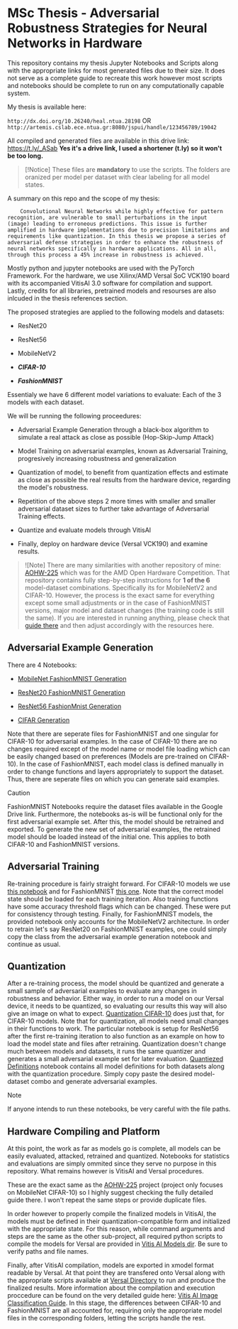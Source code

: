 # MSc Thesis - Adversarial Robustness Strategies for Neural Networks in Hardware

This repository contains my thesis Jupyter Notebooks and Scripts along with the appropriate links for most generated files due to their size. It does not serve as a complete guide to recreate this work however most scripts and notebooks should be  complete to run on any computationally capable system.

My thesis is available here:

``http://dx.doi.org/10.26240/heal.ntua.28198``
OR
``http://artemis.cslab.ece.ntua.gr:8080/jspui/handle/123456789/19042``


All compiled and generated files are available in this drive link:\
https://t.ly/_ASab  **Yes it's a drive link, I used a shortener (t.ly) so it won't be too long.**

> [!Notice]
> These files are **mandatory** to use the scripts. The folders are oranized per model per dataset with clear labeling for all model states.


A summary on this repo and the scope of my thesis:

```
    Convolutional Neural Networks while highly effective for pattern recognition, are vulnerable to small perturbations in the input (image) leading to erroneous predictions. This issue is further amplified in hardware implementations due to precision limitations and requirements like quantization. In this thesis we propose a series of adversarial defense strategies in order to enhance the robustness of neural networks specifically in hardware applications. All in all, through this process a 45% increase in robustness is achieved.
```

Mostly python and jupyter notebooks are used with the PyTorch Framework. For the hardware, we use Xilinx/AMD Versal SoC VCK190 board with its accompanied VitisAI 3.0 software for compilation and support. Lastly, credits for all libraries, pretrained models and resourses are also inlcuded in the thesis references section.

The proposed strategies are applied to the following models and datasets:

* ResNet20

* ResNet56

* MobileNetV2

* ***CIFAR-10***

* ***FashionMNIST***


Essentialy we have 6 different model variations to evaluate: Each of the 3 models with each dataset.


We will be running the following proceedures:

* Adversarial Example Generation through a black-box algorithm to simulate a real attack as close as possible (Hop-Skip-Jump Attack)

* Model Training on adversarial examples, known as Adversarial Training, progresively increasing robustness and generalization

* Quantization of model, to benefit from quantization effects and estimate as close as possible the real results from the hardware device, regarding the model's robustness.

* Repetition of the above steps 2 more times with smaller and smaller adversarial dataset sizes to further take advantage of Adversarial Training effects.

* Quantize and evaluate models through VitisAI

* Finally, deploy on hardware device (Versal VCK190) and examine results.


> ![Note]
> There are many similarities with another repository of mine: [AOHW-225](https://github.com/fatherakis/AOHW-225) which was for the AMD Open Hardware Competition. That repository contains fully step-by-step instructions for **1 of the 6** model-dataset combinations. Specifically its for MobileNetV2 and CIFAR-10. However, the process is the exact same for everything except some small adjustments or in the case of FashionMNIST versions, major model and dataset changes (the training code is still the same).
If you are interested in running anything, please check that [guide there](https://github.com/fatherakis/AOHW-225/readme.md) and then adjust accordingly with the resources here.

## Adversarial Example Generation

There are 4 Notebooks:

* [MobileNet FashionMNIST Generation](resources\adversarial_example_generation\mobilenet_fashionmnist_gen.ipynb)

* [ResNet20 FashionMNIST Generation](resources\adversarial_example_generation\resnet20_fashionmnist_gen.ipynb)

* [ResNet56 FashionMnist Generation](resources\adversarial_example_generation\resnet56_fashionmnist_gen.ipynb)

* [CIFAR Generation](resources\adversarial_example_generation\cifar_gen.ipynb)


Note that there are seperate files for FashionMNIST and one singular for CIFAR-10 for adversarial examples. In the case of CIFAR-10 there are no changes required except of the model name or model file loading which can be easily changed based on preferences (Models are pre-trained on CIFAR-10). In the case of FashionMNIST, each model class is defined manually in order to change functions and layers appropriately to support the dataset.
Thus, there are seperate files on which you can generate said examples.

> [!Caution]
> FashionMNIST Notebooks require the dataset files available in the Google Drive link. Furthermore, the notebooks as-is will be functional only for the first adversarial example set. After this, the model should be retrained and exported. To generate the new set of adversarial examples, the retrained model should be loaded instead of the initial one. This applies to both CIFAR-10 and FashionMNIST versions.


## Adversarial Training

Re-training procedure is fairly straight forward. For CIFAR-10 models we use [this notebook](/resources/adversarial_training/model-retrain.ipynb) and for FashionMNIST [this one](/resources/adversarial_training/fashion_model_retrain.ipynb). Note that the correct model state should be loaded for each training iteration. Also training functions have some accuracy threshold flags which can be changed. These were put for consistency through testing. Finally, for FashionMNIST models, the provided notebook only accounts for the MobileNetV2 architecture. In order to retrain let's say ResNet20 on FashionMNIST examples, one could simply copy the class from the adversarial example generation notebook and continue as usual.

## Quantization

After a re-training process, the model should be quantized and generate a small sample of adversarial examples to evaluate any changes in robustness and behavior. Either way, in order to run a model on our Versal device, it needs to be quantized, so evaluating our results this way will also give an image on what to expect. [Quantization CIFAR-10](/resources/quantization/quantization-hopskip.ipynb) does just that, for CIFAR-10 models. Note that for quantization, all models need small changes in their functions to work. The particular notebook is setup for ResNet56 after the first re-training iteration to also function as an example on how to load the model state and files after retraining. Quantization doesn't change much between models and datasets, it runs the same quantizer and generates a small adversarial example set for later evaluation. [Quantiezed Definitions](/resources/quantization/quantized_model_def.ipynb) notebook contains all model definitions for both datasets along with the quantization procedure. Simply copy paste the desired model-dataset combo and generate adversarial examples.



> [!Note]
> If anyone intends to run these notebooks, be very careful with the file paths.

## Hardware Compiling and Platform


At this point, the work as far as models go is complete, all models can be easily evaluated, attacked, retrained and quantized. Notebooks for statistics and evaluations are simply ommited since they serve no purpose in this repository. What remains however is VitisAI and Versal procedures.

These are the exact same as the [AOHW-225](https://github.com/fatherakis/AOHW-225) project (project only focuses on MobileNet CIFAR-10) so I highly suggest checking the fully detailed guide there. I won't repeat the same steps or provide duplicate files.

In order however to properly compile the finalized models in VitisAI, the models must be defined in their quantization-compatible form and initialized with the appropriate state. For this reason, while command arguments and steps are the same as the other sub-project, all required python scripts to compile the models for Versal are provided in [Vitis AI Models dir](/resources/vitis_ai_models/). Be sure to verify paths and file names.


Finally, after VitisAI compilation, models are exported in xmodel format readable by Versal. At that point they are transfered onto Versal along with the appropriate scripts available at [Versal Directory](/resources/versal_scripts/) to run and produce the finalized results. More information about the compilation and execution proccedure can be found on the very detailed guide here:  [Vitis AI Image Classification Guide](https://github.com/fatherakis/Vitis-AI-Image-CNN-Guide). In this stage, the differences between CIFAR-10 and FashionMNIST are all accounted for, requiring only the appropriate model files in the corresponding folders, letting the scripts handle the rest. 

